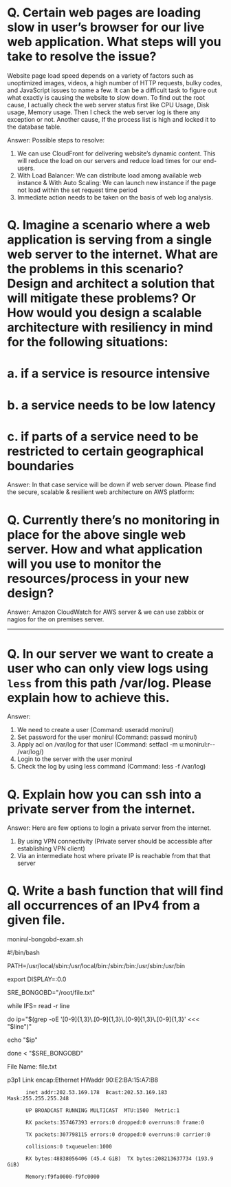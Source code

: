 # Q. Certain web pages are loading slow in user’s browser for our live web application. What steps will you take to resolve the issue?

Website page load speed depends on a variety of factors such as unoptimized images, videos, a high number of HTTP requests, bulky codes, and JavaScript issues to name a few.
It can be a difficult task to figure out what exactly is causing the website to slow down. To find out the root cause, I actually check the web server status first like CPU Usage, Disk usage, Memory usage. Then I check the web server log is there any exception or not. Another cause, If the process list is high and locked it to the  database table.

Answer: Possible steps to resolve: 

1.	We can use CloudFront for delivering website’s dynamic content. This will reduce the load on our servers and reduce load times for our end-users.
2.	With Load Balancer: We can distribute load among available web instance & With Auto Scaling: We can launch new instance if the page not load within the set request time period
3.	Immediate action needs to be taken on the basis of web log analysis.


# Q. Imagine a scenario where a web application is serving from a single web server to the internet. What are the problems in this scenario? Design and architect a solution that will mitigate these problems? Or How would you design a scalable architecture with resiliency in mind for the following situations:

# a. if a service is resource intensive
# b. a service needs to be low latency
# c. if parts of a service need to be restricted to certain geographical boundaries

Answer: In that case service will be down if web server down. 
Please find the secure, scalable & resilient web architecture on AWS platform:


# Q. Currently there’s no monitoring in place for the above single web server. How and what application will you use to monitor the resources/process in your new design?

Answer: Amazon CloudWatch for AWS server & we can use zabbix or nagios for the on premises server.

----
# Q. In our server we want to create a user who can only view logs using `less` from this path /var/log. Please explain how to achieve this.

Answer:
1.	We need to create a user (Command: useradd monirul)
2.	Set password for the user monirul (Command: passwd monirul)
3.	Apply acl on /var/log for that user (Command: setfacl -m u:monirul:r-- /var/log/)
4.	Login to the server with the user monirul
5.	Check the log by using less command (Command: less -f /var/log)


# Q. Explain how you can ssh into a private server from the internet.
Answer:
Here are few options to login a private server from the internet. 
1.	By using VPN connectivity (Private server should be accessible after establishing VPN client)
2.	Via an intermediate host where private IP is reachable from that that server 


# Q. Write a bash function that will find all occurrences of an IPv4 from a given file.

monirul-bongobd-exam.sh

#!/bin/bash

PATH=/usr/local/sbin:/usr/local/bin:/sbin:/bin:/usr/sbin:/usr/bin

export DISPLAY=:0.0

SRE_BONGOBD="/root/file.txt"

while IFS= read -r line

do
   ip="$(grep -oE '[0-9]{1,3}\.[0-9]{1,3}\.[0-9]{1,3}\.[0-9]{1,3}' <<< "$line")"
   
  echo "$ip"
  
done < "$SRE_BONGOBD"



File Name: file.txt 

p3p1      Link encap:Ethernet  HWaddr 90:E2:BA:15:A7:B8  

          inet addr:202.53.169.178  Bcast:202.53.169.183  Mask:255.255.255.248
          
          UP BROADCAST RUNNING MULTICAST  MTU:1500  Metric:1
          
          RX packets:357467393 errors:0 dropped:0 overruns:0 frame:0
          
          TX packets:307798115 errors:0 dropped:0 overruns:0 carrier:0
          
          collisions:0 txqueuelen:1000 
          
          RX bytes:48838056406 (45.4 GiB)  TX bytes:208213637734 (193.9 GiB)
          
          Memory:f9fa0000-f9fc0000


